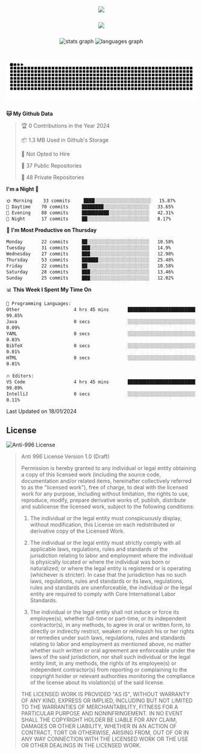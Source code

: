 ###

<div align="center">
  <img src="https://github-widgetbox.vercel.app/api/profile?username=kazutoiris&data=followers,repositories,stars,commits"  />
</div>

###

<div align="center">
  <img src="https://profile-counter.glitch.me/kazutoiris/count.svg?"  />
</div>

###

<div align="center">
  <img src="https://github-readme-stats.vercel.app/api?username=kazutoiris&hide_title=false&hide_rank=false&show_icons=true&include_all_commits=true&count_private=true&disable_animations=false&theme=default&locale=en&hide_border=false" height="150" alt="stats graph"  />
  <img src="https://github-readme-stats.vercel.app/api/top-langs?username=kazutoiris&locale=en&hide_title=false&layout=compact&card_width=320&langs_count=5&theme=default&hide_border=true" height="150" alt="languages graph"  />
</div>

###

<br clear="both">

<img src="https://raw.githubusercontent.com/kazutoiris/kazutoiris/output/snake.svg" alt="Snake animation" />

###

<!--START_SECTION:waka-->
**🐱 My Github Data** 

> 🏆 0 Contributions in the Year 2024
 > 
> 📦 1.3 MB Used in Github's Storage 
 > 
> 🚫 Not Opted to Hire
 > 
> 📜 37 Public Repositories 
 > 
> 🔑 48 Private Repositories  
 > 
**I'm a Night 🦉** 

```text
🌞 Morning    33 commits     ████░░░░░░░░░░░░░░░░░░░░░   15.87% 
🌆 Daytime    70 commits     ████████░░░░░░░░░░░░░░░░░   33.65% 
🌃 Evening    88 commits     ██████████░░░░░░░░░░░░░░░   42.31% 
🌙 Night      17 commits     ██░░░░░░░░░░░░░░░░░░░░░░░   8.17%

```
📅 **I'm Most Productive on Thursday** 

```text
Monday       22 commits     ██░░░░░░░░░░░░░░░░░░░░░░░   10.58% 
Tuesday      31 commits     ███░░░░░░░░░░░░░░░░░░░░░░   14.9% 
Wednesday    27 commits     ███░░░░░░░░░░░░░░░░░░░░░░   12.98% 
Thursday     53 commits     ██████░░░░░░░░░░░░░░░░░░░   25.48% 
Friday       22 commits     ██░░░░░░░░░░░░░░░░░░░░░░░   10.58% 
Saturday     28 commits     ███░░░░░░░░░░░░░░░░░░░░░░   13.46% 
Sunday       25 commits     ███░░░░░░░░░░░░░░░░░░░░░░   12.02%

```


📊 **This Week I Spent My Time On** 

```text
💬 Programming Languages: 
Other                    4 hrs 45 mins       █████████████████████████   99.85% 
Java                     0 secs              ░░░░░░░░░░░░░░░░░░░░░░░░░   0.09% 
YAML                     0 secs              ░░░░░░░░░░░░░░░░░░░░░░░░░   0.03% 
BibTeX                   0 secs              ░░░░░░░░░░░░░░░░░░░░░░░░░   0.01% 
HTML                     0 secs              ░░░░░░░░░░░░░░░░░░░░░░░░░   0.01%

🔥 Editors: 
VS Code                  4 hrs 45 mins       █████████████████████████   99.89% 
IntelliJ                 0 secs              ░░░░░░░░░░░░░░░░░░░░░░░░░   0.11%

```


 Last Updated on 18/01/2024
<!--END_SECTION:waka-->

## License

![Anti-996 License](https://img.shields.io/badge/license-Anti--996%20License-blue)

>  Anti 996 License Version 1.0 (Draft)
>
>  Permission is hereby granted to any individual or legal entity obtaining a copy
>  of this licensed work (including the source code, documentation and/or related
>  items, hereinafter collectively referred to as the "licensed work"), free of
>  charge, to deal with the licensed work for any purpose, including without
>  limitation, the rights to use, reproduce, modify, prepare derivative works of,
>  publish, distribute and sublicense the licensed work, subject to the following
>  conditions:
>
> 1. The individual or the legal entity must conspicuously display, without
>       modification, this License on each redistributed or derivative copy of the
>       Licensed Work.
>
> 2. The individual or the legal entity must strictly comply with all applicable
>       laws, regulations, rules and standards of the jurisdiction relating to
>       labor and employment where the individual is physically located or where
>       the individual was born or naturalized; or where the legal entity is
>       registered or is operating (whichever is stricter). In case that the
>       jurisdiction has no such laws, regulations, rules and standards or its
>       laws, regulations, rules and standards are unenforceable, the individual
>       or the legal entity are required to comply with Core International Labor
>       Standards.
>
> 3. The individual or the legal entity shall not induce or force its
>       employee(s), whether full-time or part-time, or its independent
>       contractor(s), in any methods, to agree in oral or written form,
>       to directly or indirectly restrict, weaken or relinquish his or
>       her rights or remedies under such laws, regulations, rules and
>       standards relating to labor and employment as mentioned above,
>       no matter whether such written or oral agreement are enforceable
>       under the laws of the said jurisdiction, nor shall such individual
>       or the legal entity limit, in any methods, the rights of its employee(s)
>       or independent contractor(s) from reporting or complaining to the copyright
>       holder or relevant authorities monitoring the compliance of the license
>       about its violation(s) of the said license.
>
>  THE LICENSED WORK IS PROVIDED "AS IS", WITHOUT WARRANTY OF ANY KIND, EXPRESS OR
>  IMPLIED, INCLUDING BUT NOT LIMITED TO THE WARRANTIES OF MERCHANTABILITY, FITNESS
>  FOR A PARTICULAR PURPOSE AND NONINFRINGEMENT. IN NO EVENT SHALL THE COPYRIGHT
>  HOLDER BE LIABLE FOR ANY CLAIM, DAMAGES OR OTHER LIABILITY, WHETHER IN AN ACTION
>  OF CONTRACT, TORT OR OTHERWISE, ARISING FROM, OUT OF OR IN ANY WAY CONNECTION
>  WITH THE LICENSED WORK OR THE USE OR OTHER DEALINGS IN THE LICENSED WORK.
